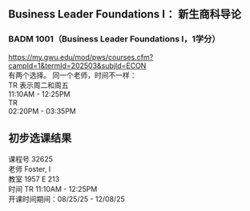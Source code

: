 ## Business Leader Foundations I： 新生商科导论
### BADM 1001（Business Leader Foundations I，1学分）  
https://my.gwu.edu/mod/pws/courses.cfm?campId=1&termId=202503&subjId=ECON  
有两个选择。  同一个老师，时间不一样：  
TR 表示周二和周五  
11:10AM - 12:25PM    
TR   
02:20PM - 03:35PM	  


## 初步选课结果
课程号 32625  
老师 Foster, I  
教室 1957 E 213  
时间  TR 11:10AM - 12:25PM  
开课时间期间：08/25/25 - 12/08/25  


